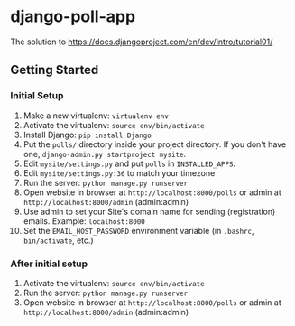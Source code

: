 django-poll-app
===============

The solution to https://docs.djangoproject.com/en/dev/intro/tutorial01/

Getting Started
---------------

### Initial Setup ###
1. Make a new virtualenv: ``virtualenv env``
2. Activate the virtualenv: ``source env/bin/activate``
3. Install Django: ``pip install Django``
4. Put the ``polls/`` directory inside your project directory. If you don't
   have one, ``django-admin.py startproject mysite``.
5. Edit ``mysite/settings.py`` and put ``polls`` in ``INSTALLED_APPS``. 
6. Edit ``mysite/settings.py:36`` to match your timezone
7. Run the server: ``python manage.py runserver``
8. Open website in browser at ``http://localhost:8000/polls`` or admin at
   ``http://localhost:8000/admin`` (admin:admin)
9. Use admin to set your Site's domain name for sending (registration) emails.
   Example: ``localhost:8000``
10. Set the ``EMAIL_HOST_PASSWORD`` environment variable (in ``.bashrc``,
    ``bin/activate``, etc.)

### After initial setup ###
1. Activate the virtualenv: ``source env/bin/activate``
2. Run the server: ``python manage.py runserver``
3. Open website in browser at ``http://localhost:8000/polls`` or admin at
   ``http://localhost:8000/admin`` (admin:admin)
